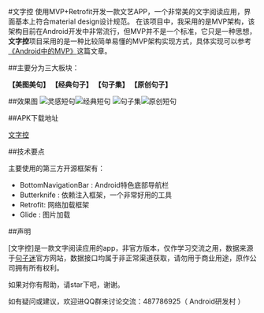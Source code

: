 #文字控
使用MVP+Retrofit开发一款文艺APP，一个非常美的文字阅读应用，界面基本上符合material design设计规范。 在该项目中，我采用的是MVP架构，该架构目前在Android开发中非常流行，但MVP并不是一个标准，它只是一种思想，**文字控**项目采用的是一种比较简单易懂的MVP架构实现方式，具体实现可以参考[《Android中的MVP》](http://rocko.xyz/2015/02/06/Android%E4%B8%AD%E7%9A%84MVP/)这篇文章。

##主要分为三大板块：

**【美图美句】 【经典句子】 【句子集】 【原创句子】**

##效果图
![灵感短句](http://img.blog.csdn.net/20161113205318603)![经典短句](http://img.blog.csdn.net/20161113205347278)
![句子集](http://img.blog.csdn.net/20161113205407790)![原创短句](http://img.blog.csdn.net/20161113205425466)

##APK下载地址

[文字控](http://fir.im/beautifulwords)

##技术要点

主要使用的第三方开源框架有：

 - BottomNavigationBar : Android特色底部导航栏
 - Butterknife : 依赖注入框架，一个非常好用的工具
 - Retrofit: 网络加载框架
 - Glide : 图片加载



##声明

[文字控]是一款文字阅读应用的app，非官方版本，仅作学习交流之用，数据来源于[句子迷](http://www.juzimi.com/)官方网站，数据接口均属于非正常渠道获取，请勿用于商业用途，原作公司拥有所有权利。

如果对你有帮助，请star下吧，谢谢。

如有疑问或建议，欢迎进QQ群来讨论交流：487786925（ Android研发村 ）